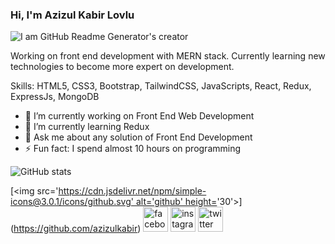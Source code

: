 ### Hi, I'm Azizul Kabir Lovlu
![I am GitHub Readme Generator's creator](https://avatars.githubusercontent.com/u/70339620?v=4)

Working on front end development with MERN stack. Currently learning new technologies to become more expert on development.

Skills: HTML5, CSS3, Bootstrap, TailwindCSS, JavaScripts, React, Redux, ExpressJs, MongoDB

- 🔭 I’m currently working on Front End Web Development 
- 🌱 I’m currently learning Redux 
- 💬 Ask me about any solution of Front End Development 
- ⚡ Fun fact: I spend almost 10 hours on programming 

![GitHub stats](https://github-readme-stats.vercel.app/api?username=azizulkabir&show_icons=true)  

[<img src='[https://cdn.jsdelivr.net/npm/simple-icons@3.0.1/icons/github.svg' alt='github' height=](https://fiverr-res.cloudinary.com/images/t_medium7,q_auto,f_auto,q_auto,f_auto/gigs/268739130/original/37b5002aac70328dbc98f3f131892aa99ae72ac2/develop-mern-stack-web-application-by-reactjs-nodejs.png)'30'>]
(https://github.com/azizulkabir)  [<img src='https://cdn.jsdelivr.net/npm/simple-icons@3.0.1/icons/facebook.svg' alt='facebook' height='40'>](https://www.facebook.com/redowan2)  [<img src='https://cdn.jsdelivr.net/npm/simple-icons@3.0.1/icons/instagram.svg' alt='instagram' height='40'>](https://www.instagram.com/redowan__//)  [<img src='https://cdn.jsdelivr.net/npm/simple-icons@3.0.1/icons/twitter.svg' alt='twitter' height='40'>](https://twitter.com/@LavluBcse)  




